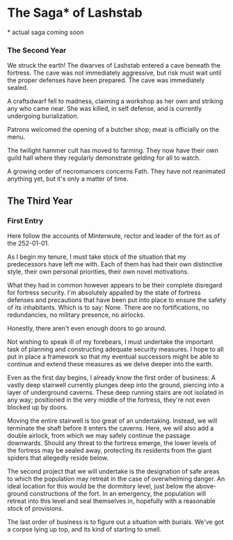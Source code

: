 The Saga* of Lashstab
=====================

\* actual saga coming soon




### The Second Year

We struck the earth! The dwarves of Lashstab entered a cave beneath the fortress. The cave was not immediately aggressive, but risk must wait until the proper defenses have been prepared. The cave was immediately sealed.

A craftsdwarf fell to madness, claiming a workshop as her own and striking any who came near. She was killed, in self defense, and is currently undergoing burialization.

Patrons welcomed the opening of a butcher shop; meat is officially on the menu.

The twilight hammer cult has moved to farming. They now have their own guild hall where they regularly demonstrate gelding for all to watch.

A growing order of necromancers concerns Fath. They have not reanimated anything yet, but it's only a matter of time.

## The Third Year

### First Entry

Here follow the accounts of Minterwute, rector and leader of the fort as of the 252-01-01.

As I begin my tenure, I must take stock of the situation that my predecessors have left me with.
Each of them has had their own distinctive style, their own personal priorities, their own novel motivations.

What they had in common however appears to be their complete disregard for fortress security.
I'm absolutely appalled by the state of fortress defenses and precautions that have been put into place to ensure the safety of its inhabitants.
Which is to say: None. There are no fortifications, no redundancies, no military presence, no airlocks.

Honestly, there aren't even enough doors to go around.

Not wishing to speak ill of my forebears, I must undertake the important task of planning and constructing adequate security measures.
I hope to all put in place a framework so that my eventual successors might be able to continue and extend these measures as we delve deeper into the earth.

Even as the first day begins, I already know the first order of business:
A vastly deep stairwell currently plunges deep into the ground, piercing into a layer of underground caverns.
These deep running stairs are not isolated in any way; positioned in the very middle of the fortress, they're not even blocked up by doors.

Moving the entire stairwell is too great of an undertaking. Instead, we will terminate the shaft before it enters the caverns.
Here, we will also add a double airlock, from which we may safely continue the passage downwards.
Should any threat to the fortress emerge, the lower levels of the fortress may be sealed away, protecting its residents from the giant spiders that allegedly reside below.

The second project that we will undertake is the designation of safe areas to which the population may retreat in the case of overwhelming danger.
An ideal location for this would be the dormitory level, just below the above-ground constructions of the fort.
In an emergency, the population will retreat into this level and seal themselves in, hopefully with a reasonable stock of provisions.

The last order of business is to figure out a situation with burials. We've got a corpse lying up top, and its kind of starting to smell.
